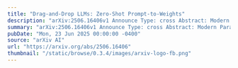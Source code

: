 ```yaml
---
title: "Drag-and-Drop LLMs: Zero-Shot Prompt-to-Weights"
description: "arXiv:2506.16406v1 Announce Type: cross Abstract: Modern Parameter-Efficient Fine-Tuning (PEFT) methods such as low-rank adaptation (LoRA) reduce the cost of customizing large language models (LLMs), yet still require a separate optimization run for every downstream dataset. We introduce textbf{Drag-and-Drop LLMs (textit{DnD})}, a prompt-conditioned parameter generator that eliminates per-task training by mapping a handful of unlabeled task prompts directly to LoRA weight updates. A lightweight text encoder distills each prompt batch into condition embeddings, which are then transformed by a cascaded hyper-convolutional decoder into the full set of LoRA matrices. Once trained in a diverse collection of prompt-checkpoint pairs, DnD produces task-specific parameters in seconds, yielding i) up to textbf{12,000$times$} lower overhead than full fine-tuning, ii) average gains up to textbf{30%} in performance over the strongest training LoRAs on unseen common-sense reasoning, math, coding, and multimodal benchmarks, and iii) robust cross-domain generalization despite never seeing the target data or labels. Our results demonstrate that prompt-conditioned parameter generation is a viable alternative to gradient-based adaptation for rapidly specializing LLMs. Our project is available at href{https://jerryliang24.github.io/DnD}{https://jerryliang24.github.io/DnD}."
summary: "arXiv:2506.16406v1 Announce Type: cross Abstract: Modern Parameter-Efficient Fine-Tuning (PEFT) methods such as low-rank adaptation (LoRA) reduce the cost of customizing large language models (LLMs), yet still require a separate optimization run for every downstream dataset. We introduce textbf{Drag-and-Drop LLMs (textit{DnD})}, a prompt-conditioned parameter generator that eliminates per-task training by mapping a handful of unlabeled task prompts directly to LoRA weight updates. A lightweight text encoder distills each prompt batch into condition embeddings, which are then transformed by a cascaded hyper-convolutional decoder into the full set of LoRA matrices. Once trained in a diverse collection of prompt-checkpoint pairs, DnD produces task-specific parameters in seconds, yielding i) up to textbf{12,000$times$} lower overhead than full fine-tuning, ii) average gains up to textbf{30%} in performance over the strongest training LoRAs on unseen common-sense reasoning, math, coding, and multimodal benchmarks, and iii) robust cross-domain generalization despite never seeing the target data or labels. Our results demonstrate that prompt-conditioned parameter generation is a viable alternative to gradient-based adaptation for rapidly specializing LLMs. Our project is available at href{https://jerryliang24.github.io/DnD}{https://jerryliang24.github.io/DnD}."
pubDate: "Mon, 23 Jun 2025 00:00:00 -0400"
source: "arXiv AI"
url: "https://arxiv.org/abs/2506.16406"
thumbnail: "/static/browse/0.3.4/images/arxiv-logo-fb.png"
---
```


